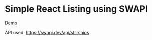 # Simple React Listing using SWAPI

[Demo](https://arnoldfederis.github.io/react-swapi)

API used: https://swapi.dev/api/starships
